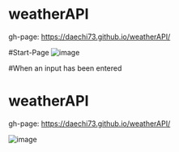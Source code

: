 # weatherAPI

gh-page: https://daechi73.github.io/weatherAPI/

#Start-Page
![image](https://user-images.githubusercontent.com/59581793/233800188-4b5df53a-e493-411c-a9d6-eeb987bf98a3.png)

#When an input has been entered
# weatherAPI

gh-page: https://daechi73.github.io/weatherAPI/


![image](https://user-images.githubusercontent.com/59581793/233800188-4b5df53a-e493-411c-a9d6-eeb987bf98a3.png)
